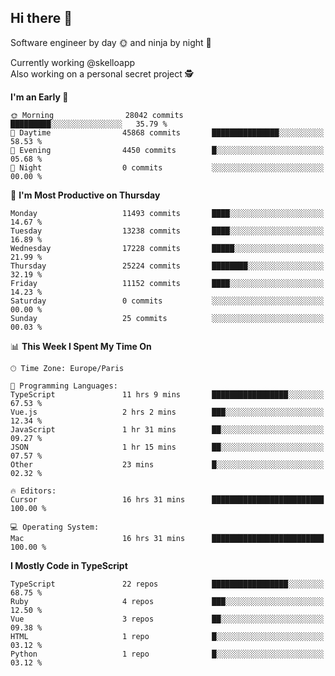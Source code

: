 ## Hi there 👋

Software engineer by day 🌞 and ninja by night 🌝

Currently working @skelloapp <br>
Also working on a personal secret project 🕵️

<!--START_SECTION:waka-->
**I'm an Early 🐤** 

```text
🌞 Morning                28042 commits       █████████░░░░░░░░░░░░░░░░   35.79 % 
🌆 Daytime                45868 commits       ███████████████░░░░░░░░░░   58.53 % 
🌃 Evening                4450 commits        █░░░░░░░░░░░░░░░░░░░░░░░░   05.68 % 
🌙 Night                  0 commits           ░░░░░░░░░░░░░░░░░░░░░░░░░   00.00 % 
```
📅 **I'm Most Productive on Thursday** 

```text
Monday                   11493 commits       ████░░░░░░░░░░░░░░░░░░░░░   14.67 % 
Tuesday                  13238 commits       ████░░░░░░░░░░░░░░░░░░░░░   16.89 % 
Wednesday                17228 commits       █████░░░░░░░░░░░░░░░░░░░░   21.99 % 
Thursday                 25224 commits       ████████░░░░░░░░░░░░░░░░░   32.19 % 
Friday                   11152 commits       ████░░░░░░░░░░░░░░░░░░░░░   14.23 % 
Saturday                 0 commits           ░░░░░░░░░░░░░░░░░░░░░░░░░   00.00 % 
Sunday                   25 commits          ░░░░░░░░░░░░░░░░░░░░░░░░░   00.03 % 
```


📊 **This Week I Spent My Time On** 

```text
🕑︎ Time Zone: Europe/Paris

💬 Programming Languages: 
TypeScript               11 hrs 9 mins       █████████████████░░░░░░░░   67.53 % 
Vue.js                   2 hrs 2 mins        ███░░░░░░░░░░░░░░░░░░░░░░   12.34 % 
JavaScript               1 hr 31 mins        ██░░░░░░░░░░░░░░░░░░░░░░░   09.27 % 
JSON                     1 hr 15 mins        ██░░░░░░░░░░░░░░░░░░░░░░░   07.57 % 
Other                    23 mins             █░░░░░░░░░░░░░░░░░░░░░░░░   02.32 % 

🔥 Editors: 
Cursor                   16 hrs 31 mins      █████████████████████████   100.00 % 

💻 Operating System: 
Mac                      16 hrs 31 mins      █████████████████████████   100.00 % 
```

**I Mostly Code in TypeScript** 

```text
TypeScript               22 repos            █████████████████░░░░░░░░   68.75 % 
Ruby                     4 repos             ███░░░░░░░░░░░░░░░░░░░░░░   12.50 % 
Vue                      3 repos             ██░░░░░░░░░░░░░░░░░░░░░░░   09.38 % 
HTML                     1 repo              █░░░░░░░░░░░░░░░░░░░░░░░░   03.12 % 
Python                   1 repo              █░░░░░░░░░░░░░░░░░░░░░░░░   03.12 % 
```




<!--END_SECTION:waka-->

<!--
**antoinelncl/antoinelncl** is a ✨ _special_ ✨ repository because its `README.md` (this file) appears on your GitHub profile.

Here are some ideas to get you started:

- 🔭 I’m currently working on ...
- 🌱 I’m currently learning ...
- 👯 I’m looking to collaborate on ...
- 🤔 I’m looking for help with ...
- 💬 Ask me about ...
- 📫 How to reach me: ...
- 😄 Pronouns: ...
- ⚡ Fun fact: ...
-->
